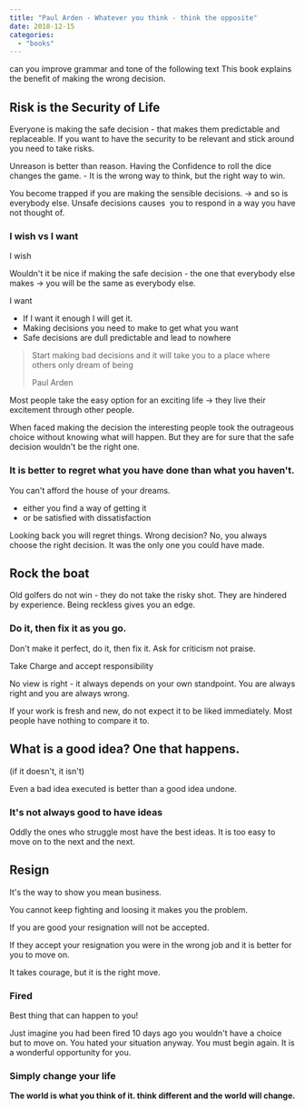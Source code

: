 ```yaml
---
title: "Paul Arden - Whatever you think - think the opposite"
date: 2018-12-15
categories:
  - "books"
---
```


can you improve grammar and tone of the following text
This book explains the benefit of making the wrong decision.

## Risk is the Security of Life

Everyone is making the safe decision - that makes them predictable and replaceable. If you want to have the security to be relevant and stick around you need to take risks.

Unreason is better than reason. Having the Confidence to roll the dice changes the game. - It is the wrong way to think, but the right way to win.

You become trapped if you are making the sensible decisions. -> and so is everybody else. Unsafe decisions causes  you to respond in a way you have not thought of.

### I wish vs I want

I wish

Wouldn't it be nice if making the safe decision - the one that everybody else makes -> you will be the same as everybody else.

I want

- If I want it enough I will get it.
- Making decisions you need to make to get what you want
- Safe decisions are dull predictable and lead to nowhere

> Start making bad decisions and it will take you to a place where others only dream of being
>
> Paul Arden

Most people take the easy option for an exciting life -> they live their excitement through other people.

When faced making the decision the interesting people took the outrageous choice without knowing what will happen. But they are for sure that the safe decision wouldn't be the right one.

### It is better to regret what you have done than what you haven't.

You can't afford the house of your dreams.

- either you find a way of getting it
- or be satisfied with dissatisfaction

Looking back you will regret things. Wrong decision? No, you always choose the right decision. It was the only one you could have made.

## Rock the boat

Old golfers do not win - they do not take the risky shot. They are hindered by experience. Being reckless gives you an edge.

### Do it, then fix it as you go.

Don't make it perfect, do it, then fix it. Ask for criticism not praise.

Take Charge and accept responsibility

No view is right - it always depends on your own standpoint. You are always right and you are always wrong.

If your work is fresh and new, do not expect it to be liked immediately. Most people have nothing to compare it to.

## What is a good idea? One that happens.

(if it doesn't, it isn't)

Even a bad idea executed is better than a good idea undone.

### It's not always good to have ideas

Oddly the ones who struggle most have the best ideas. It is too easy to move on to the next and the next.

## Resign

It's the way to show you mean business.

You cannot keep fighting and loosing it makes you the problem.

If you are good your resignation will not be accepted.

If they accept your resignation you were in the wrong job and it is better for you to move on.

It takes courage, but it is the right move.

### Fired

Best thing that can happen to you!

Just imagine you had been fired 10 days ago you wouldn't have a choice but to move on. You hated your situation anyway. You must begin again. It is a wonderful opportunity for you.

### Simply change your life

**The world is what you think of it. think different and the world will change.**
